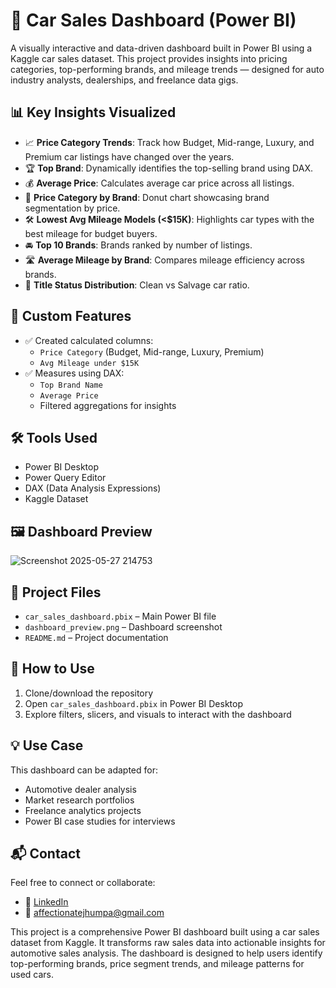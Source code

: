 # 🚗 Car Sales Dashboard (Power BI)

A visually interactive and data-driven dashboard built in Power BI using a Kaggle car sales dataset. This project provides insights into pricing categories, top-performing brands, and mileage trends — designed for auto industry analysts, dealerships, and freelance data gigs.

## 📊 Key Insights Visualized
- 📈 **Price Category Trends**: Track how Budget, Mid-range, Luxury, and Premium car listings have changed over the years.
- 🏆 **Top Brand**: Dynamically identifies the top-selling brand using DAX.
- 💰 **Average Price**: Calculates average car price across all listings.
- 🔄 **Price Category by Brand**: Donut chart showcasing brand segmentation by price.
- 🛠️ **Lowest Avg Mileage Models (<$15K)**: Highlights car types with the best mileage for budget buyers.
- 🚘 **Top 10 Brands**: Brands ranked by number of listings.
- 🛣️ **Average Mileage by Brand**: Compares mileage efficiency across brands.
- 🧾 **Title Status Distribution**: Clean vs Salvage car ratio.

## 🧪 Custom Features
- ✅ Created calculated columns:
  - `Price Category` (Budget, Mid-range, Luxury, Premium)
  - `Avg Mileage under $15K`
- ✅ Measures using DAX:
  - `Top Brand Name`
  - `Average Price`
  - Filtered aggregations for insights

## 🛠️ Tools Used
- Power BI Desktop
- Power Query Editor
- DAX (Data Analysis Expressions)
- Kaggle Dataset

## 🖼️ Dashboard Preview
![Screenshot 2025-05-27 214753](https://github.com/user-attachments/assets/00315fc9-9f3e-4ab9-bd12-eeea5ea88ee8)


## 📁 Project Files
- `car_sales_dashboard.pbix` – Main Power BI file
- `dashboard_preview.png` – Dashboard screenshot
- `README.md` – Project documentation

## 🚀 How to Use
1. Clone/download the repository
2. Open `car_sales_dashboard.pbix` in Power BI Desktop
3. Explore filters, slicers, and visuals to interact with the dashboard

## 💡 Use Case
This dashboard can be adapted for:
- Automotive dealer analysis
- Market research portfolios
- Freelance analytics projects
- Power BI case studies for interviews

## 📬 Contact
Feel free to connect or collaborate:
- 🔗 [LinkedIn](https://www.linkedin.com/in/jhumpa-chakraborty-49b69a1b6/)
- 📧 affectionatejhumpa@gmail.com

This project is a comprehensive Power BI dashboard built using a car sales dataset from Kaggle. It transforms raw sales data into actionable insights for automotive sales analysis. The dashboard is designed to help users identify top-performing brands, price segment trends, and mileage patterns for used cars.  
